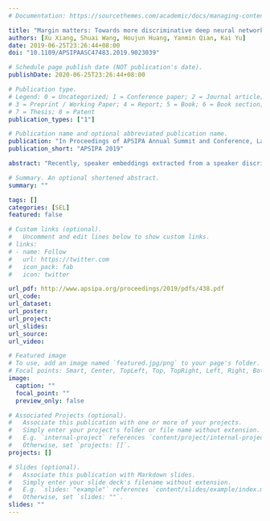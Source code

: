 ```yaml
---
# Documentation: https://sourcethemes.com/academic/docs/managing-content/

title: "Margin matters: Towards more discriminative deep neural network embeddings for speaker recognition"
authors: [Xu Xiang, Shuai Wang, Houjun Huang, Yanmin Qian, Kai Yu]
date: 2019-06-25T23:26:44+08:00
doi: "10.1109/APSIPAASC47483.2019.9023039"

# Schedule page publish date (NOT publication's date).
publishDate: 2020-06-25T23:26:44+08:00

# Publication type.
# Legend: 0 = Uncategorized; 1 = Conference paper; 2 = Journal article;
# 3 = Preprint / Working Paper; 4 = Report; 5 = Book; 6 = Book section;
# 7 = Thesis; 8 = Patent
publication_types: ["1"]

# Publication name and optional abbreviated publication name.
publication: "In Proceedings of APSIPA Annual Summit and Conference, Lanzhou, China, 2019"
publication_short: "APSIPA 2019"

abstract: "Recently, speaker embeddings extracted from a speaker discriminative deep neural network (DNN) yield better performance than the conventional methods such as i-vector. In most cases, the DNN speaker classifier is trained using cross entropy loss with softmax. However, this kind of loss function does not explicitly encourage inter-class separability and intra-class compactness. As a result, the embeddings are not optimal for speaker recognition tasks. In this paper, to address this issue, three different margin based losses which not only separate classes but also demand a fixed margin between classes are introduced to deep speaker embedding learning. It could be demonstrated that the margin is the key to obtain more discriminative speaker embeddings. Experiments are conducted on two public text independent tasks: VoxCeleb1 and Speaker in The Wild (SITW). The proposed approach can achieve the state-ofthe-art performance, with 25% ∼ 30% equal error rate (EER) reduction on both tasks when compared to strong baselines using cross entropy loss with softmax, obtaining 2.238% EER on VoxCeleb1 test set and 2.761% EER on SITW core-core test set, respectively"

# Summary. An optional shortened abstract.
summary: ""

tags: []
categories: [SEL]
featured: false

# Custom links (optional).
#   Uncomment and edit lines below to show custom links.
# links:
# - name: Follow
#   url: https://twitter.com
#   icon_pack: fab
#   icon: twitter

url_pdf: http://www.apsipa.org/proceedings/2019/pdfs/438.pdf
url_code:
url_dataset:
url_poster:
url_project:
url_slides:
url_source:
url_video:

# Featured image
# To use, add an image named `featured.jpg/png` to your page's folder. 
# Focal points: Smart, Center, TopLeft, Top, TopRight, Left, Right, BottomLeft, Bottom, BottomRight.
image:
  caption: ""
  focal_point: ""
  preview_only: false

# Associated Projects (optional).
#   Associate this publication with one or more of your projects.
#   Simply enter your project's folder or file name without extension.
#   E.g. `internal-project` references `content/project/internal-project/index.md`.
#   Otherwise, set `projects: []`.
projects: []

# Slides (optional).
#   Associate this publication with Markdown slides.
#   Simply enter your slide deck's filename without extension.
#   E.g. `slides: "example"` references `content/slides/example/index.md`.
#   Otherwise, set `slides: ""`.
slides: ""
---
```

